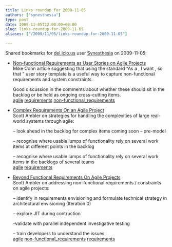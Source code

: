 ```yaml
---
title: Links roundup for 2009-11-05
authors: ["synesthesia"]
type: post
date: 2009-11-05T22:00:00+00:00
slug: links-roundup-for-2009-11-05 
aliases: ["/2009/11/05/links-roundup-for-2009-11-05"]

---
```

Shared bookmarks for [del.icio.us][1] user [Synesthesia][2] on 2009-11-05:

  * [Non-functional Requirements as User Stories on Agile Projects][3]  
    Mike Cohn article suggesting that using the standard &ldquo;As a <type of user>, I want <some goal>, so that <some reason>&rdquo; user story template is a useful way to capture non-functional requirements and system constraints.
  
    Good discussion in the comments about whether these should sit in the backlog or be held as ongoing cross-cutting items.  
    [agile][4] [requirements][5] [non-functional_requirements][6] 
  * [Complex Requirements On an Agile Project][7]  
    Scott Ambler on strategies for handling the complexities of large real-world systems through agile:
  
    &#8211; look ahead in the backlog for complex items coming soon &#8211; pre-model
  
    &#8211; recognise where usable lumps of functionality rely on several work items at different points in the backlog
  
    &#8211; recognise where usable lumps of functionality rely on several work items in the backlogs of several teams  
    [agile][4] [requirements][5] 
  * [Beyond Functional Requirements On Agile Projects][8]  
    Scott Ambler on addressing non-functional requirements / constraints on agile projects:
   
    &#8211; identify in requirements envisioning and formulate technical strategy in architectural envisioning (Iteration 0)
  
    &#8211; explore JIT during contruction
  
    -validate with parallel independent investigative testing
  
    &#8211; train developers to understand the issues  
    [agile][4] [non-functional_requirements][6] [requirements][5]

 [1]: https://del.icio.us/
 [2]: https://del.icio.us/synesthesia
 [3]: https://blog.mountaingoatsoftware.com/non-functional-requirements-as-user-stories
 [4]: https://delicious.com/synesthesia/agile
 [5]: https://delicious.com/synesthesia/requirements
 [6]: https://delicious.com/synesthesia/non-functional_requirements
 [7]: https://www.ddj.com/architect/211800534
 [8]: https://www.ddj.com/architect/210601918